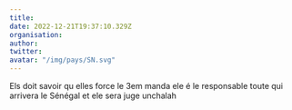 ```yaml
---
title: 
date: 2022-12-21T19:37:10.329Z
organisation: 
author: 
twitter: 
avatar: "/img/pays/SN.svg"
---
```


Els doit savoir qu elles force le 3em manda ele é le responsable toute qui arrivera le Sénégal et ele sera juge unchalah 